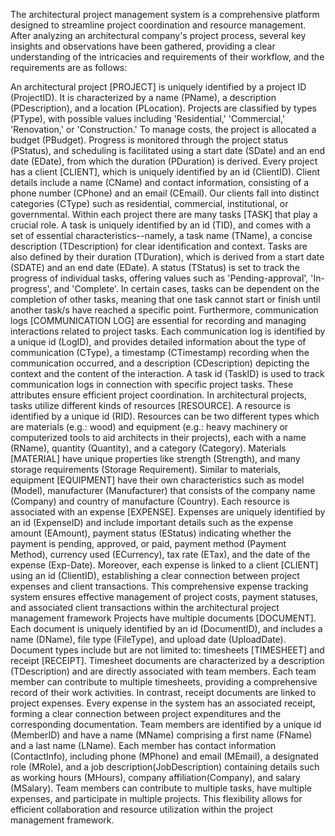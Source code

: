The architectural project management system is a comprehensive platform designed to
streamline project coordination and resource management. After analyzing an architectural
company's project process, several key insights and observations have been gathered,
providing a clear understanding of the intricacies and requirements of their workflow, and the
requirements are as follows:

An architectural project [PROJECT] is uniquely identified by a project ID (ProjectID). It is
characterized by a name (PName), a description (PDescription), and a location (PLocation).
Projects are classified by types (PType), with possible values including 'Residential,'
'Commercial,' 'Renovation,' or 'Construction.' To manage costs, the project is allocated a budget
(PBudget). Progress is monitored through the project status (PStatus), and scheduling is
facilitated using a start date (SDate) and an end date (EDate), from which the duration
(PDuration) is derived.
Every project has a client [CLIENT], which is uniquely identified by an id (ClientID).
Client details include a name (CName) and contact information, consisting of a phone number
(CPhone) and an email (CEmail). Our clients fall into distinct categories (CType) such as
residential, commercial, institutional, or governmental.
Within each project there are many tasks [TASK] that play a crucial role. A task is
uniquely identified by an id (TID), and comes with a set of essential characteristics--namely, a
task name (TName), a concise description (TDescription) for clear identification and context.
Tasks are also defined by their duration (TDuration), which is derived from a start date (SDATE)
and an end date (EDate). A status (TStatus) is set to track the progress of individual tasks,
offering values such as 'Pending-approval', 'In-progress', and 'Complete'. In certain cases, tasks
can be dependent on the completion of other tasks, meaning that one task cannot start or finish
until another task/s have reached a specific point.
Furthermore, communication logs [COMMUNICATION LOG] are essential for recording
and managing interactions related to project tasks. Each communication log is identified by a
unique id (LogID), and provides detailed information about the type of communication (CType),
a timestamp (CTimestamp) recording when the communication occurred, and a description
(CDescription) depicting the context and the content of the interaction. A task id (TaskID) is
used to track communication logs in connection with specific project tasks. These attributes
ensure efficient project coordination.
In architectural projects, tasks utilize different kinds of resources [RESOURCE]. A resource is
identified by a unique id (RID). Resources can be two different types which are materials (e.g.:
wood) and equipment (e.g.: heavy machinery or computerized tools to aid architects in their
projects), each with a name (RName), quantity (Quantity), and a category (Category).
Materials [MATERIAL] have unique properties like strength (Strength), and many storage
requirements (Storage Requirement). Similar to materials, equipment [EQUIPMENT] have
their own characteristics such as model (Model), manufacturer (Manufacturer) that consists of
the company name (Company) and country of manufacture (Country).
Each resource is associated with an expense [EXPENSE]. Expenses are uniquely
identified by an id (ExpenseID) and include important details such as the expense amount
(EAmount), payment status (EStatus) indicating whether the payment is pending, approved, or
paid, payment method (Payment Method), currency used (ECurrency), tax rate (ETax), and
the date of the expense (Exp-Date).
Moreover, each expense is linked to a client [CLIENT] using an id (ClientID),
establishing a clear connection between project expenses and client transactions. This
comprehensive expense tracking system ensures effective management of project costs,
payment statuses, and associated client transactions within the architectural project
management framework
Projects have multiple documents [DOCUMENT]. Each document is uniquely identified
by an id (DocumentID), and includes a name (DName), file type (FileType), and upload date
(UploadDate). Document types include but are not limited to: timesheets [TIMESHEET] and
receipt [RECEIPT].
Timesheet documents are characterized by a description (TDescription) and are directly
associated with team members. Each team member can contribute to multiple timesheets,
providing a comprehensive record of their work activities. In contrast, receipt documents are
linked to project expenses. Every expense in the system has an associated receipt, forming a
clear connection between project expenditures and the corresponding documentation.
Team members are identified by a unique id (MemberID) and have a name (MName)
comprising a first name (FName) and a last name (LName). Each member has contact
information (ContactInfo), including phone (MPhone) and email (MEmail), a designated role
(MRole), and a job description(JobDescription) containing details such as working hours
(MHours), company affiliation(Company), and salary (MSalary). Team members can contribute
to multiple tasks, have multiple expenses, and participate in multiple projects. This flexibility
allows for efficient collaboration and resource utilization within the project management
framework.
